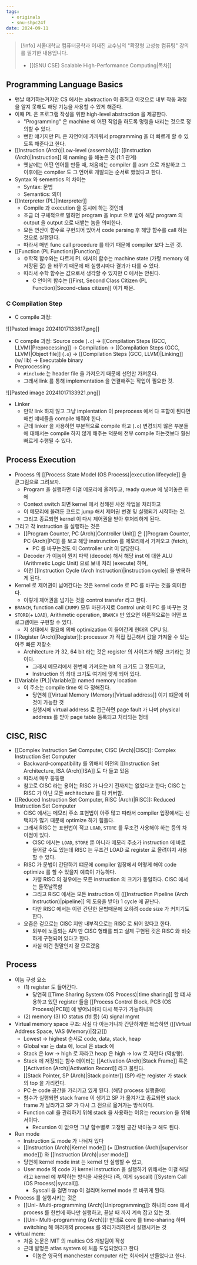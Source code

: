 ```yaml
---
tags:
  - originals
  - snu-shpc24f
date: 2024-09-11
---
```

> [!info] 서울대학교 컴퓨터공학과 이재진 교수님의 "확장형 고성능 컴퓨팅" 강의를 필기한 내용입니다.
> - [[(SNU CSE) Scalable High-Performance Computing|목차]]

## Programming Language Basics

- 맨날 얘기하는거지만 CS 에서는 abstraction 이 중허고 이것으로 내부 작동 과정을 알지 못해도 해당 기능을 사용할 수 있게 해준다.
- 이때 PL 은 프로그램 작성을 위한 high-level abstraction 을 제공한다.
	- "Programming" 은 machine 에 어떤 작업을 하도록 명령을 내리는 것으로 정의할 수 있다.
	- 뻔한 얘기지만 PL 은 자연어에 가까워서 programming 을 더 빠르게 할 수 있도록 해준다고 한다.
- [[Instruction (Arch)|Low-level (assembly)]]: [[Instruction (Arch)|Instruction]] 에 naming 을 해놓은 것 (1:1 관계)
	- 옛날에는 어떤 언어를 만들 때, 처음에는 compiler 를 asm 으로 개발하고 그 이후에는 compiler 도 그 언어로 개발되는 순서로 했었다고 한다.
- Syntax 와 sementics 의 차이는
	- Syntax: 문법
	- Semantics: 의미
- [[Interpreter (PL)|Interpreter]]
	- Compile 과 execution 을 동시에 하는 것인데
	- 조금 더 구체적으로 말하면 program 을 input 으로 받아 해당 program 의 output 을 output 으로 내뱉는 놈을 의미한다.
	- 모든 연산이 함수로 구현되어 있어서 code parsing 후 해당 함수를 call 하는 것으로 실행된다.
	- 따라서 매번 func call procedure 를 타기 때문에 compiler 보다 느린 것.
- [[Function (PL Function)|Function]]
	- 수학적 함수와는 다르게 PL 에서의 함수는 machine state (가령 memory 에 저장된 값) 을 바꾸기 때문에 매 실행시마다 결과가 다를 수 있다.
	- 따라서 수학 함수는 값으로서 생각할 수 있지만 C 에서는 안된다.
		- C 언어의 함수는 [[First, Second Class Citizen (PL Function)|Second-class citizen]] 이기 때문.

### C Compilation Step

- C compile 과정:

![[Pasted image 20241017133617.png]]

- C compile 과정: Source code (`.c`) -> [[Compilation Steps (GCC, LLVM)|Preprocessing]] -> Compilation -> [[Compilation Steps (GCC, LLVM)|Object file]] (`.o`) -> [[Compilation Steps (GCC, LLVM)|Linking]] (w/ lib) -> Executable binary
- Preprocessing
	- `#include` 는 header file 을 가져오기 때문에 선언만 가져온다.
	- 그래서 link 를 통해 implementation 을 연결해주는 작업이 필요한 것.

![[Pasted image 20241017133921.png]]

- Linker
	- 만약 link 하지 않고 그냥 implentation 이 preprocess 에서 다 포함이 된다면 매번 얘네들을 compile 해줘야 한다.
	- 근데 linker 을 사용하면 부분적으로 compile 하고 (`.o`) 변경되지 않은 부분들에 대해서는 compile 하지 않게 해주는 덕분에 전부 compile 하는것보다 훨씬 빠르게 수행될 수 있다.

## Process Execution

- Process 의 [[Process State Model (OS Process)|execution lifecycle]] 을 큰그림으로 그려보자.
	- Program 을 실행하면 이걸 메모리에 올려두고, ready queue 에 넣어놓은 뒤에
	- Context switch 되면 kernel 에서 정해진 사전 작업을 처리하고
	- 이 메모리에 올려둔 코드로 jump 해서 제어권 변경 및 실행되기 시작하는 것.
	- 그리고 종료되면 kernel 이 다시 제어권을 받아 후처리하게 된다.
- 그리고 각 instruction 을 실행하는 것은
	- [[Program Counter, PC (Arch)|Controller Unit]] 은 [[Program Counter, PC (Arch)|PC]] 를 보고 해당 instrunction 를 메모리에서 가져오고 (fetch),
		- PC 를 바꾸는것도 이 Controller unit 이 담당한다.
	- Decoder 가 이놈이 뭔지 파악 (decode) 해서 해당 inst 에 대한 ALU (Arithmetic Logic Unit) 으로 보내 처리 (execute) 하며,
	- 이런 [[Instruction Cycle (Arch Instruction)|instruction cycle]] 을 반복하게 된다.
- Kernel 로 제어권이 넘어간다는 것은 kernel code 로 PC 를 바꾸는 것을 의미한다.
	- 이렇게 제어권을 넘기는 것을 control transfer 라고 한다.
- `BRANCH`, function call (`JUMP`) 모두 마찬가지로 Control unit 이 PC 를 바꾸는 것
- `STORE`(+ `LOAD`), Arithmetic operation, `BRANCH` 만 있으면 이론적으로는 어떤 프로그램이든 구현할 수 있다.
	- 저 상태에서 필요에 의해 optimization 이 들어간게 현대의 CPU 임.
- [[Register (Arch)|Register]]: processor 가 직접 접근해서 값을 가져올 수 있는 아주 빠른 저장소
	- Architecture 가 32, 64 bit 라는 것은 register 의 사이즈가 해당 크기라는 것이다.
		- 그래서 메모리에서 한번에 가져오는 bit 의 크기도 그 정도이고,
		- Instruction 의 최대 크기도 여기에 맞게 되어 있다.
- [[Variable (PL)|Variable]]: named memory location
	- 이 주소는 compile time 에 다 정해진다.
		- 당연히 [[Virtual Memory (Memory)|Virtual address]] 이기 떄문에 이것이 가능한 것
		- 실행시에 virtual address 로 접근하면 page fault 가 나며 physical address 를 받아 page table 등록되고 처리되는 형태

## CISC, RISC

- [[Complex Instruction Set Computer, CISC (Arch)|CISC]]: Complex Instruction Set Computer
	- Backward-compatibility 를 위해서 이전의 [[Instruction Set Architecture, ISA (Arch)|ISA]] 도 다 들고 있음
	- 따라서 매우 뚱뚱맨
	- 참고로 CISC 라는 용어는 RISC 가 나오기 전까지는 없었다고 한다; CISC 는 RISC 가 아닌 모든 architecture 를 다 커버함.
- [[Reduced Instruction Set Computer, RISC (Arch)|RISC]]: Reduced Instruction Set Computer
	- CISC 에서는 메모리 주소 표현법이 아주 많고 따라서 compiler 입장에서는 선택지가 많기 때문에 optimize 하기 힘들다.
	- 그래서 RISC 는 표현법이 적고 `LOAD`, `STORE` 를 무조건 사용해야 하는 등의 차이점이 있다.
		- CISC 에서는 `LOAD`, `STORE` 뿐 아니라 메모리 주소가 instruction 에 바로 들어갈 수도 있는데 RISC 는 무조건 LOAD 로 register 로 올려야지 사용할 수 있다.
	- RISC 가 문법이 간단하기 떄문에 compiler 입장에서 어떻게 해야 code optimize 를 할 수 있을지 예측이 가능하다.
		- 가령 RISC 의 경우에는 모든 instruction 의 크기가 동일하다. CISC 에서는 들쭉날쭉함
		- 그리고 RISC 에서는 모든 instruction 이 ([[Instruction Pipeline (Arch Instruction)|pipeline]] 의 도움을 받아) 1 cycle 에 끝난다.
		- 다만 RISC 에서는 이런 간단한 문법때문에 오히려 code size 가 커지기도 한다.
	- 요즘은 겉으로는 CISC 지만 내부적으로는 RISC 로 되어 있다고 한다.
		- 외부에 노출되는 API 만 CISC 형태를 띄고 실제 구현된 것은 RISC 와 비슷하게 구현되어 있다고 한다.
		- 사실 이건 뭔말인지 잘 모르겠음

## Process

- 이놈 구성 요소
	- (1) register 도 들어간다.
		- 당연히 [[Time Sharing System (OS Process)|time sharing]] 할 떄 사용하고 있던 register 들을 [[Process Control Block, PCB (OS Process)|PCB]] 에 넣어놔야지 다시 복구가 가능하니까
	- (2) memory (3) IO status (fd 등) (4) signal mgmt
- Virtual memory space 구조: 사실 다 아는거니까 간단하게만 복습하면 ([[Virtual Address Space, VAS (Memory)|참고]])
	- Lowest -> highest 순서로 code, data, stack, heap
	- Global var 는 data 에, local 은 stack 에
	- Stack 은 low -> high 로 자라고 heap 은 high -> low 로 자란다 (역방향).
	- Stack 에 저장되는 함수 데이터는 [[Activation (Arch)|Stack Frame]] 혹은 [[Activation (Arch)|Activation Record]] 라고 불린다.
	- [[Stack Pointer, SP (Arch)|Stack pointer]] (SP) 라는 register 가 stack 의 top 을 가리킨다.
	- PC 는 code 공간을 가리키고 있게 된다. (해당 process 실행중에)
	- 함수가 실행되면 stack frame 이 생기고 SP 가 옮겨가고 종료되면 stack frame 가 날라가고 SP 가 다시 그 전으로 옮겨가는 방식이다.
	- Function call 을 관리하기 위해 stack 을 사용하는 이유는 recursion 을 위해서이다.
		- Recursion 이 없으면 그냥 함수별로 고정된 공간 박아놓고 해도 된다.
- Run mode
	- Instruction 도 mode 가 나눠져 있다
	- [[Instruction (Arch)|Kernel mode]] (= [[Instruction (Arch)|supervisor mode]]) 와 [[Instruction (Arch)|user mode]]
	- 당연히 kernel mode inst 는 kernel 만 실행할 수 있고,
	- User mode 의 code 가 kernel instruction 을 실행하기 위해서는 이걸 해달라고 kernel 에 부탁하는 방식을 사용한다 (즉, 이게 syscall) [[System Call (OS Process)|syscall]].
		- Syscall 을 걸면 trap 이 걸리며 kernel mode 로 바뀌게 된다.
- Process 를 실행시키는 것은
	- [[Uni- Multi-programming (Arch)|Uniprogramming]]: 하나의 core 에서 process 를 한번에 하나만 실행하고, 끝날 때 까지 계속 잡고 있는 것.
	- [[Uni- Multi-programming (Arch)]]: 반대로 core 를 time-sharing 하며 switching 해 여러개의 process 를 와리가리하면서 실행시키는 것
- virtual mem:
	- 처음 논문은 MIT 의 multics OS 개발팀이 작성
	- 근데 발명은 atlas system 에 처음 도입되었다고 한다
		- 이놈은 영국의 manchester computer 라는 회사에서 만들었다고 한다.